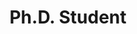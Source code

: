 ---
layout: default
categories: jekyll Memb

name: Daniel Chavez Rojas
title: Ph.D. Student
project: Multiscale investigation of peptide aggregation dynamics
pic: Members/Daniel # assumes in content/Images/
pic_suff: jpg
res-pic: Misc/JCP_persp_cover
res-pic_suff: jpg
---
